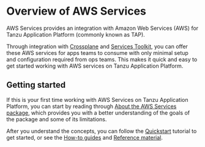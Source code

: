 # Overview of AWS Services

AWS Services provides an integration with Amazon Web Services (AWS) for Tanzu Application Platform
(commonly known as TAP).

Through integration with [Crossplane](../crossplane/about.hbs.md) and
[Services Toolkit](../services-toolkit/about.hbs.md), you can offer these AWS services for
apps teams to consume with only minimal setup and configuration required from ops teams.
This makes it quick and easy to get started working with AWS services on Tanzu Application Platform.

## <a id="getting-started"></a> Getting started

If this is your first time working with AWS Services on Tanzu Application Platform, you can start by
reading through [About the AWS Services package](concepts/about-aws-services.hbs.md),
which provides you with a better understanding of the goals of the package and some of its limitations.

After you understand the concepts, you can follow the [Quickstart](tutorials/quickstart.hbs.md)
tutorial to get started, or see the [How-to guides](how-to-guides/index.hbs.md) and
[Reference material](reference/index.hbs.md).
